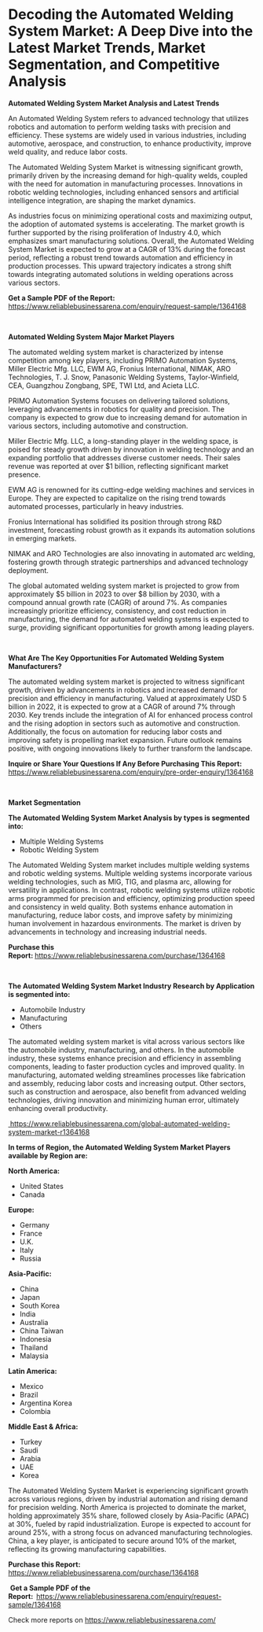 <p><h1>Decoding the Automated Welding System Market: A Deep Dive into the Latest Market Trends, Market Segmentation, and Competitive Analysis</h1></p><p><strong>Automated Welding System Market Analysis and Latest Trends</strong></p>
<p><p>An Automated Welding System refers to advanced technology that utilizes robotics and automation to perform welding tasks with precision and efficiency. These systems are widely used in various industries, including automotive, aerospace, and construction, to enhance productivity, improve weld quality, and reduce labor costs. </p><p>The Automated Welding System Market is witnessing significant growth, primarily driven by the increasing demand for high-quality welds, coupled with the need for automation in manufacturing processes. Innovations in robotic welding technologies, including enhanced sensors and artificial intelligence integration, are shaping the market dynamics. </p><p>As industries focus on minimizing operational costs and maximizing output, the adoption of automated systems is accelerating. The market growth is further supported by the rising proliferation of Industry 4.0, which emphasizes smart manufacturing solutions. Overall, the Automated Welding System Market is expected to grow at a CAGR of 13% during the forecast period, reflecting a robust trend towards automation and efficiency in production processes. This upward trajectory indicates a strong shift towards integrating automated solutions in welding operations across various sectors.</p></p>
<p><strong>Get a Sample PDF of the Report:&nbsp;</strong> <a href="https://www.reliablebusinessarena.com/enquiry/request-sample/1364168?utm_campaign=2942&utm_medium=2&utm_source=Github&utm_content=ia&utm_term=10042025&utm_id=automated-welding-system">https://www.reliablebusinessarena.com/enquiry/request-sample/1364168</a></p>
<p>&nbsp;</p>
<p><strong>Automated Welding System Major Market Players</strong></p>
<p><p>The automated welding system market is characterized by intense competition among key players, including PRIMO Automation Systems, Miller Electric Mfg. LLC, EWM AG, Fronius International, NIMAK, ARO Technologies, T. J. Snow, Panasonic Welding Systems, Taylor-Winfield, CEA, Guangzhou Zongbang, SPE, TWI Ltd, and Acieta LLC. </p><p>PRIMO Automation Systems focuses on delivering tailored solutions, leveraging advancements in robotics for quality and precision. The company is expected to grow due to increasing demand for automation in various sectors, including automotive and construction.</p><p>Miller Electric Mfg. LLC, a long-standing player in the welding space, is poised for steady growth driven by innovation in welding technology and an expanding portfolio that addresses diverse customer needs. Their sales revenue was reported at over $1 billion, reflecting significant market presence.</p><p>EWM AG is renowned for its cutting-edge welding machines and services in Europe. They are expected to capitalize on the rising trend towards automated processes, particularly in heavy industries. </p><p>Fronius International has solidified its position through strong R&D investment, forecasting robust growth as it expands its automation solutions in emerging markets. </p><p>NIMAK and ARO Technologies are also innovating in automated arc welding, fostering growth through strategic partnerships and advanced technology deployment.</p><p>The global automated welding system market is projected to grow from approximately $5 billion in 2023 to over $8 billion by 2030, with a compound annual growth rate (CAGR) of around 7%. As companies increasingly prioritize efficiency, consistency, and cost reduction in manufacturing, the demand for automated welding systems is expected to surge, providing significant opportunities for growth among leading players.</p></p>
<p>&nbsp;</p>
<p><strong>What Are The Key Opportunities For Automated Welding System Manufacturers?</strong></p>
<p><p>The automated welding system market is projected to witness significant growth, driven by advancements in robotics and increased demand for precision and efficiency in manufacturing. Valued at approximately USD 5 billion in 2022, it is expected to grow at a CAGR of around 7% through 2030. Key trends include the integration of AI for enhanced process control and the rising adoption in sectors such as automotive and construction. Additionally, the focus on automation for reducing labor costs and improving safety is propelling market expansion. Future outlook remains positive, with ongoing innovations likely to further transform the landscape.</p></p>
<p><strong>Inquire or Share Your Questions If Any Before Purchasing This Report:</strong> <a href="https://www.reliablebusinessarena.com/enquiry/pre-order-enquiry/1364168?utm_campaign=2942&utm_medium=2&utm_source=Github&utm_content=ia&utm_term=10042025&utm_id=automated-welding-system">https://www.reliablebusinessarena.com/enquiry/pre-order-enquiry/1364168</a></p>
<p>&nbsp;</p>
<p><strong>Market Segmentation</strong></p>
<p><strong>The Automated Welding System Market Analysis by types is segmented into:</strong></p>
<p><ul><li>Multiple Welding Systems</li><li>Robotic Welding System</li></ul></p>
<p><p>The Automated Welding System market includes multiple welding systems and robotic welding systems. Multiple welding systems incorporate various welding technologies, such as MIG, TIG, and plasma arc, allowing for versatility in applications. In contrast, robotic welding systems utilize robotic arms programmed for precision and efficiency, optimizing production speed and consistency in weld quality. Both systems enhance automation in manufacturing, reduce labor costs, and improve safety by minimizing human involvement in hazardous environments. The market is driven by advancements in technology and increasing industrial needs.</p></p>
<p><strong>Purchase this Report:&nbsp;</strong><a href="https://www.reliablebusinessarena.com/purchase/1364168?utm_campaign=2942&utm_medium=2&utm_source=Github&utm_content=ia&utm_term=10042025&utm_id=automated-welding-system">https://www.reliablebusinessarena.com/purchase/1364168</a></p>
<p>&nbsp;</p>
<p><strong>The Automated Welding System Market Industry Research by Application is segmented into:</strong></p>
<p><ul><li>Automobile Industry</li><li>Manufacturing</li><li>Others</li></ul></p>
<p><p>The automated welding system market is vital across various sectors like the automobile industry, manufacturing, and others. In the automobile industry, these systems enhance precision and efficiency in assembling components, leading to faster production cycles and improved quality. In manufacturing, automated welding streamlines processes like fabrication and assembly, reducing labor costs and increasing output. Other sectors, such as construction and aerospace, also benefit from advanced welding technologies, driving innovation and minimizing human error, ultimately enhancing overall productivity.</p></p>
<p><a href="https://www.reliablebusinessarena.com/global-automated-welding-system-market-r1364168?utm_campaign=2942&utm_medium=2&utm_source=Github&utm_content=ia&utm_term=10042025&utm_id=automated-welding-system">&nbsp;https://www.reliablebusinessarena.com/global-automated-welding-system-market-r1364168</a></p>
<p><strong>In terms of Region, the Automated Welding System Market Players available by Region are:</strong></p>
<p>
    <p> <strong> North America: </strong>
        <ul>
            <li>United States</li>
            <li>Canada</li>
        </ul>
        </p> 
    <p> <strong> Europe: </strong>
        <ul>
            <li>Germany</li>
            <li>France</li>
            <li>U.K.</li>
            <li>Italy</li>
            <li>Russia</li>
        </ul>
        </p> 
    <p> <strong> Asia-Pacific: </strong>
        <ul>
            <li>China</li>
            <li>Japan</li>
            <li>South Korea</li>
            <li>India</li>
            <li>Australia</li>
            <li>China Taiwan</li>
            <li>Indonesia</li>
            <li>Thailand</li>
            <li>Malaysia</li>
        </ul>
        </p> 
    <p> <strong> Latin America: </strong>
        <ul>
            <li>Mexico</li>
            <li>Brazil</li>
            <li>Argentina Korea</li>
            <li>Colombia</li>
        </ul>
        </p> 
    <p> <strong> Middle East & Africa: </strong>
        <ul>
            <li>Turkey</li>
            <li>Saudi</li>
            <li>Arabia</li>
            <li>UAE</li>
            <li>Korea</li>
        </ul>
    </p>
    </p>
<p><p>The Automated Welding System Market is experiencing significant growth across various regions, driven by industrial automation and rising demand for precision welding. North America is projected to dominate the market, holding approximately 35% share, followed closely by Asia-Pacific (APAC) at 30%, fueled by rapid industrialization. Europe is expected to account for around 25%, with a strong focus on advanced manufacturing technologies. China, a key player, is anticipated to secure around 10% of the market, reflecting its growing manufacturing capabilities.</p></p>
<p><strong>Purchase this Report: </strong><a href="https://www.reliablebusinessarena.com/purchase/1364168?utm_campaign=2942&utm_medium=2&utm_source=Github&utm_content=ia&utm_term=10042025&utm_id=automated-welding-system">https://www.reliablebusinessarena.com/purchase/1364168</a></p>
<p>&nbsp;<strong>Get a Sample PDF of the Report:&nbsp;&nbsp;</strong><a href="https://www.reliablebusinessarena.com/enquiry/request-sample/1364168?utm_campaign=2942&utm_medium=2&utm_source=Github&utm_content=ia&utm_term=10042025&utm_id=automated-welding-system">https://www.reliablebusinessarena.com/enquiry/request-sample/1364168</a></p>
<p><strong></strong></p>
<p>Check more reports on <a href="https://www.reliablebusinessarena.com/?utm_campaign=2942&utm_medium=2&utm_source=Github&utm_content=ia&utm_term=10042025&utm_id=automated-welding-system">https://www.reliablebusinessarena.com/</a></p>